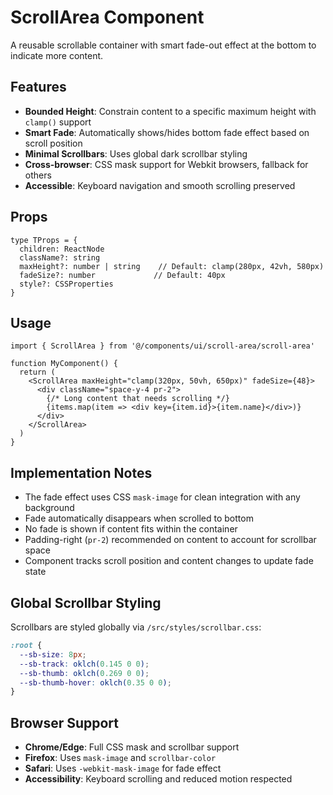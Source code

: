 # ScrollArea Component

A reusable scrollable container with smart fade-out effect at the bottom to indicate more content.

## Features

- **Bounded Height**: Constrain content to a specific maximum height with `clamp()` support
- **Smart Fade**: Automatically shows/hides bottom fade effect based on scroll position
- **Minimal Scrollbars**: Uses global dark scrollbar styling
- **Cross-browser**: CSS mask support for Webkit browsers, fallback for others
- **Accessible**: Keyboard navigation and smooth scrolling preserved

## Props

```tsx
type TProps = {
  children: ReactNode
  className?: string
  maxHeight?: number | string    // Default: clamp(280px, 42vh, 580px)
  fadeSize?: number             // Default: 40px
  style?: CSSProperties
}
```

## Usage

```tsx
import { ScrollArea } from '@/components/ui/scroll-area/scroll-area'

function MyComponent() {
  return (
    <ScrollArea maxHeight="clamp(320px, 50vh, 650px)" fadeSize={48}>
      <div className="space-y-4 pr-2">
        {/* Long content that needs scrolling */}
        {items.map(item => <div key={item.id}>{item.name}</div>)}
      </div>
    </ScrollArea>
  )
}
```

## Implementation Notes

- The fade effect uses CSS `mask-image` for clean integration with any background
- Fade automatically disappears when scrolled to bottom
- No fade is shown if content fits within the container
- Padding-right (`pr-2`) recommended on content to account for scrollbar space
- Component tracks scroll position and content changes to update fade state

## Global Scrollbar Styling

Scrollbars are styled globally via `/src/styles/scrollbar.css`:

```css
:root {
  --sb-size: 8px;
  --sb-track: oklch(0.145 0 0);
  --sb-thumb: oklch(0.269 0 0);
  --sb-thumb-hover: oklch(0.35 0 0);
}
```

## Browser Support

- **Chrome/Edge**: Full CSS mask and scrollbar support
- **Firefox**: Uses `mask-image` and `scrollbar-color`  
- **Safari**: Uses `-webkit-mask-image` for fade effect
- **Accessibility**: Keyboard scrolling and reduced motion respected
